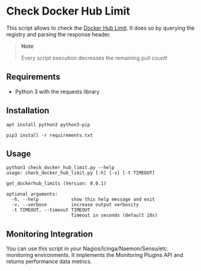 # Check Docker Hub Limit

This script allows to check the [Docker Hub Limit](https://docs.docker.com/docker-hub/download-rate-limit/#how-can-i-check-my-current-rate).
It does so by querying the registry and parsing the response header.

> **Note**
>
> Every script execution decreases the remaining pull count!

## Requirements

* Python 3 with the requests library

## Installation

```
apt install python3 python3-pip

pip3 install -r requirements.txt
```

## Usage

```
python3 check_docker_hub_limit.py --help
usage: check_docker_hub_limit.py [-h] [-v] [-t TIMEOUT]

get_dockerhub_limits (Version: 0.0.1)

optional arguments:
  -h, --help            show this help message and exit
  -v, --verbose         increase output verbosity
  -t TIMEOUT, --timeout TIMEOUT
                        Timeout in seconds (default 10s)
```


## Monitoring Integration

You can use this script in your Nagios/Icinga/Naemon/Sensu/etc. monitoring environments.
It implements the Monitoring Plugins API and returns performance data metrics.


